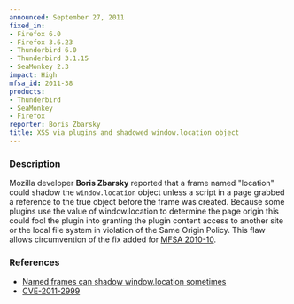 ```yaml
---
announced: September 27, 2011
fixed_in:
- Firefox 6.0
- Firefox 3.6.23
- Thunderbird 6.0
- Thunderbird 3.1.15
- SeaMonkey 2.3
impact: High
mfsa_id: 2011-38
products:
- Thunderbird
- SeaMonkey
- Firefox
reporter: Boris Zbarsky
title: XSS via plugins and shadowed window.location object
---
```


<h3>Description</h3>

<p>Mozilla developer <strong>Boris Zbarsky</strong> reported that a frame
named "location" could shadow the <code>window.location</code> object unless a
script in a page grabbed a reference to the true object before the frame
was created. Because some plugins use the value of window.location to determine
the page origin this could fool the plugin into granting the plugin content
access to another site or the local file system in violation of the Same Origin
Policy. This flaw allows circumvention of the fix added for
<a href="/security/announce/2010/mfsa2010-10.html">MFSA 2010-10</a>.
</p>


<h3>References</h3>

<ul>
  <li><a href="https://bugzilla.mozilla.org/show_bug.cgi?id=665548">Named frames can shadow window.location sometimes</a></li>
  <li><a class="ex-ref" href="http://cve.mitre.org/cgi-bin/cvename.cgi?name=CVE-2011-2999">CVE-2011-2999</a></li>
</ul>



